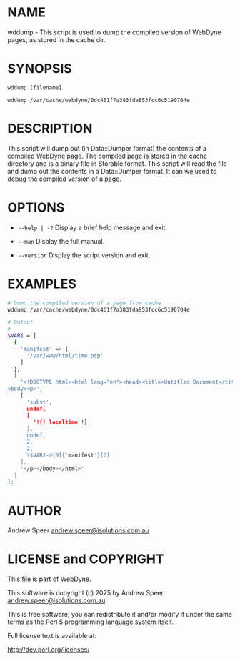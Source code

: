 
# NAME

wddump - This script is used to dump the compiled version of WebDyne pages, as stored in the cache dir.

# SYNOPSIS

`wddump [filename]`

`wddump /var/cache/webdyne/0dc461f7a383fda853fcc6c5190704e`

# DESCRIPTION

This script will dump out (in Data::Dumper format) the contents of a compiled WebDyne page. The compiled page is stored in the cache directory and is a binary file in Storable format. 
This script will read the file and dump out the contents in a Data::Dumper format. It can we used to debug the compiled version of a page.

# OPTIONS

- `--help | -?`
  Display a brief help message and exit.

- `--man`
  Display the full manual.

- `--version`
  Display the script version and exit.

# EXAMPLES

```sh
# Dump the compiled version of a page from cache
wddump /var/cache/webdyne/0dc461f7a383fda853fcc6c5190704e

# Output
#
$VAR1 = [
  {
    'manifest' => [
      '/var/www/html/time.psp'
    ]
  },
  [
    '<!DOCTYPE html><html lang="en"><head><title>Untitled Document</title><meta charset="UTF-8"></head>
<body><p>',
    [
      'subst',
      undef,
      [
        '!{! localtime !}'
      ],
      undef,
      2,
      2,
      \$VAR1->[0]{'manifest'}[0]
    ],
    '</p></body></html>'
  ]
];
````

# AUTHOR

Andrew Speer <andrew.speer@isolutions.com.au>

# LICENSE and COPYRIGHT

This file is part of WebDyne.

This software is copyright (c) 2025 by Andrew Speer <andrew.speer@isolutions.com.au>.

This is free software; you can redistribute it and/or modify it under
the same terms as the Perl 5 programming language system itself.

Full license text is available at:

<http://dev.perl.org/licenses/>

